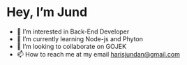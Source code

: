 # **Hey, I’m Jund**
- 👀 I’m interested in Back-End Developer
- 🌱 I’m currently learning Node-js and Phyton
- 💞️ I’m looking to collaborate on GOJEK
- 📫 How to reach me at my email harisjundan@gmail.com

<!---
jundasharin/jundasharin is a ✨ special ✨ repository because its `README.md` (this file) appears on your GitHub profile.
You can click the Preview link to take a look at your changes.
--->
